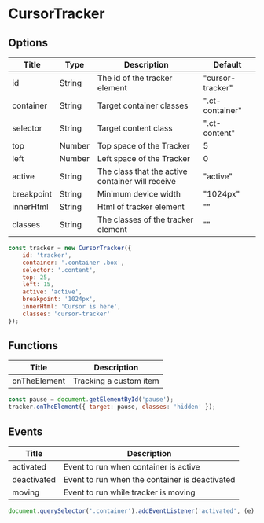 # CursorTracker
 

## Options

| Title  | Type  | Description  | Default |
|---|---|---|---|
| id  | String  | The id of the tracker element  | "cursor-tracker" |
| container  | String  | Target container classes  | ".ct-container" |
| selector  | String  | Target content class  | ".ct-content" |
| top  | Number  | Top space of the Tracker  | 5 |
| left  | Number  | Left space of the Tracker  | 0 |
| active  | String  | The class that the active container will receive  | "active" |
| breakpoint  | String  | Minimum device width  | "1024px" |
| innerHtml  | String  | Html of tracker element  | "" |
| classes  | String  | The classes of the tracker element  | "" |

```javascript
const tracker = new CursorTracker({
    id: 'tracker',
    container: '.container .box',
    selector: '.content',
    top: 25,
    left: 15,
    active: 'active',
    breakpoint: '1024px',
    innerHtml: 'Cursor is here',
    classes: 'cursor-tracker'
});
```

## Functions

| Title  | Description |
|---|---|
| onTheElement | Tracking a custom item |

```javascript
const pause = document.getElementById('pause');
tracker.onTheElement({ target: pause, classes: 'hidden' });             
```
  
 ## Events
 
 | Title  | Description |
|---|---|
| activated | Event to run when container is active |
| deactivated | Event to run when the container is deactivated |
| moving | Event to run while tracker is moving |

```javascript
document.querySelector('.container').addEventListener('activated', (e) => { console.log(e) })           
```
